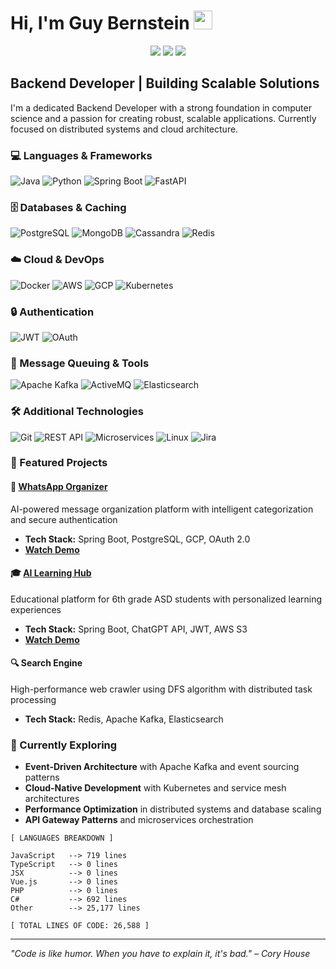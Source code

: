 # Hi, I'm Guy Bernstein <img src="https://media.giphy.com/media/hvRJCLFzcasrR4ia7z/giphy.gif" width="30px" height="30px">

<p align="center">
  <a href="https://personalproject-cc2.pages.dev/"><img src="https://img.shields.io/badge/Portfolio-255E63?style=for-the-badge&logo=About.me&logoColor=white" /></a>
  <a href="https://www.linkedin.com/in/guybernstein/"><img src="https://img.shields.io/badge/LinkedIn-0077B5?style=for-the-badge&logo=linkedin&logoColor=white" /></a>
  <a href="mailto:guyu669@gmail.com"><img src="https://img.shields.io/badge/Email-D14836?style=for-the-badge&logo=gmail&logoColor=white" /></a>
</p>

## Backend Developer | Building Scalable Solutions

I'm a dedicated Backend Developer with a strong foundation in computer science and a passion for creating robust, scalable applications. Currently focused on distributed systems and cloud architecture.

### 💻 Languages & Frameworks
![Java](https://img.shields.io/badge/Java-ED8B00?style=for-the-badge&logo=openjdk&logoColor=white)
![Python](https://img.shields.io/badge/Python-3776AB?style=for-the-badge&logo=python&logoColor=white)
![Spring Boot](https://img.shields.io/badge/Spring_Boot-6DB33F?style=for-the-badge&logo=spring&logoColor=white)
![FastAPI](https://img.shields.io/badge/FastAPI-009688?style=for-the-badge&logo=fastapi&logoColor=white)

### 🗄️ Databases & Caching
![PostgreSQL](https://img.shields.io/badge/PostgreSQL-316192?style=for-the-badge&logo=postgresql&logoColor=white)
![MongoDB](https://img.shields.io/badge/MongoDB-4EA94B?style=for-the-badge&logo=mongodb&logoColor=white)
![Cassandra](https://img.shields.io/badge/Cassandra-1287B1?style=for-the-badge&logo=apache-cassandra&logoColor=white)
![Redis](https://img.shields.io/badge/Redis-DC382D?style=for-the-badge&logo=redis&logoColor=white)

### ☁️ Cloud & DevOps
![Docker](https://img.shields.io/badge/Docker-2496ED?style=for-the-badge&logo=docker&logoColor=white)
![AWS](https://img.shields.io/badge/AWS-232F3E?style=for-the-badge&logo=amazon-aws&logoColor=white)
![GCP](https://img.shields.io/badge/Google_Cloud-4285F4?style=for-the-badge&logo=google-cloud&logoColor=white)
![Kubernetes](https://img.shields.io/badge/Kubernetes-326CE5?style=for-the-badge&logo=kubernetes&logoColor=white)

### 🔒 Authentication
![JWT](https://img.shields.io/badge/JWT-000000?style=for-the-badge&logo=json-web-tokens&logoColor=white)
![OAuth](https://img.shields.io/badge/OAuth-3C873A?style=for-the-badge&logo=oauth&logoColor=white)

### 📨 Message Queuing & Tools
![Apache Kafka](https://img.shields.io/badge/Apache_Kafka-231F20?style=for-the-badge&logo=apache-kafka&logoColor=white)
![ActiveMQ](https://img.shields.io/badge/ActiveMQ-blue?style=for-the-badge&logo=apache-activemq&logoColor=black)
![Elasticsearch](https://img.shields.io/badge/Elasticsearch-005571?style=for-the-badge&logo=elasticsearch&logoColor=white)

### 🛠️ Additional Technologies
![Git](https://img.shields.io/badge/Git-F05032?style=for-the-badge&logo=git&logoColor=white)
![REST API](https://img.shields.io/badge/REST_API-02569B?style=for-the-badge&logo=rest&logoColor=white)
![Microservices](https://img.shields.io/badge/Microservices-00D1B2?style=for-the-badge&logo=istio&logoColor=white)
![Linux](https://img.shields.io/badge/Linux-FCC624?style=for-the-badge&logo=linux&logoColor=black)
![Jira](https://img.shields.io/badge/Jira-0052CC?style=for-the-badge&logo=jira&logoColor=white)



### 🚀 Featured Projects

#### 📱 [WhatsApp Organizer](https://www.tapitim.com/)
AI-powered message organization platform with intelligent categorization and secure authentication
- **Tech Stack:** Spring Boot, PostgreSQL, GCP, OAuth 2.0
- **[Watch Demo](https://www.youtube.com/watch?v=4JXdIhcAUog)**

#### 🎓 [AI Learning Hub](https://pupil-lesson-generator.runmydocker-app.com/)
Educational platform for 6th grade ASD students with personalized learning experiences
- **Tech Stack:** Spring Boot, ChatGPT API, JWT, AWS S3
- **[Watch Demo](https://www.youtube.com/watch?v=1flCuz2F4eM)**

#### 🔍 Search Engine
High-performance web crawler using DFS algorithm with distributed task processing
- **Tech Stack:** Redis, Apache Kafka, Elasticsearch



### 🎯 Currently Exploring
- **Event-Driven Architecture** with Apache Kafka and event sourcing patterns
- **Cloud-Native Development** with Kubernetes and service mesh architectures
- **Performance Optimization** in distributed systems and database scaling
- **API Gateway Patterns** and microservices orchestration

 <!-- LANGUAGES BREAKDOWN START -->
```
[ LANGUAGES BREAKDOWN ]

JavaScript   --> 719 lines
TypeScript   --> 0 lines
JSX          --> 0 lines
Vue.js       --> 0 lines
PHP          --> 0 lines
C#           --> 692 lines
Other        --> 25,177 lines

[ TOTAL LINES OF CODE: 26,588 ]
```
 <!-- LANGUAGES BREAKDOWN END -->
---
*"Code is like humor. When you have to explain it, it's bad." – Cory House*
